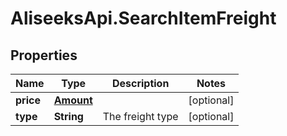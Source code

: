 # AliseeksApi.SearchItemFreight

## Properties
Name | Type | Description | Notes
------------ | ------------- | ------------- | -------------
**price** | [**Amount**](Amount.md) |  | [optional] 
**type** | **String** | The freight type  | [optional] 


